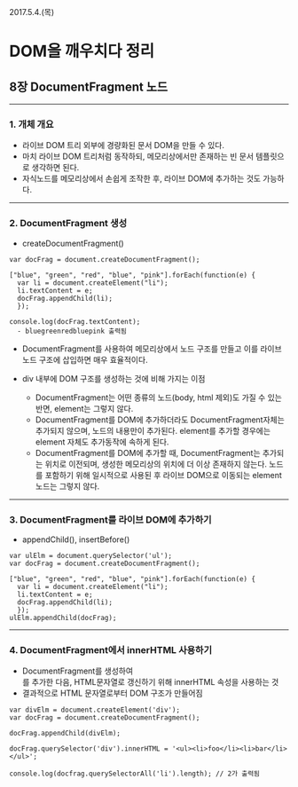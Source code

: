 2017.5.4.(목)
# DOM을 깨우치다 정리
## 8장 DocumentFragment 노드

---

### 1. 개체 개요
  - 라이브 DOM 트리 외부에 경량화된 문서 DOM을 만들 수 있다.
  - 마치 라이브 DOM 트리처럼 동작하되, 메모리상에서만 존재하는 빈 문서 템플릿으로 생각하면 된다.
  - 자식노드를 메모리상에서 손쉽게 조작한 후, 라이브 DOM에 추가하는 것도 가능하다.

---

### 2. DocumentFragment 생성
  - createDocumentFragment()
  ```
  var docFrag = document.createDocumentFragment();

  ["blue", "green", "red", "blue", "pink"].forEach(function(e) {
    var li = document.createElement("li");
    li.textContent = e;
    docFrag.appendChild(li);
    });

  console.log(docFrag.textContent);
    - bluegreenredbluepink 출력됨
  ```
  - DocumentFragment를 사용하여 메모리상에서 노드 구조를 만들고 이를 라이브 노드 구조에 삽입하면 매우 효율적이다.

  - div 내부에 DOM 구조를 생성하는 것에 비해 가지는 이점
      - DocumentFragment는 어떤 종류의 노드(body, html 제외)도 가질 수 있는 반면, element는 그렇지 않다.
      - DocumentFragment를 DOM에 추가하더라도 DocumentFragment자체는 추가되지 않으며, 노드의 내용만이 추가된다. element를 추가할 경우에는 element 자체도 추가동작에 속하게 된다.
      - DocumentFragment를 DOM에 추가할 때, DocumentFragment는 추가되는 위치로 이전되며, 생성한 메모리상의 위치에 더 이상 존재하지 않는다. 노드를 포함하기 위해 일시적으로 사용된 후 라이브 DOM으로 이동되는 element 노드는 그렇지 않다.

---

### 3. DocumentFragment를 라이브 DOM에 추가하기
  - appendChild(), insertBefore()
  ```
  var ulElm = document.querySelector('ul');
  var docFrag = document.createDocumentFragment();

  ["blue", "green", "red", "blue", "pink"].forEach(function(e) {
    var li = document.createElement("li");
    li.textContent = e;
    docFrag.appendChild(li);
    });
  ulElm.appendChild(docFrag);
  ```

---

### 4. DocumentFragment에서 innerHTML 사용하기
  - DocumentFragment를 생성하여 <div>를 추가한 다음, HTML문자열로 갱신하기 위해 innerHTML 속성을 사용하는 것
  - 결과적으로 HTML 문자열로부터 DOM 구조가 만들어짐
  ```
  var divElm = document.createElement('div');
  var docFrag = document.createDocumentFragment();

  docFrag.appendChild(divElm);

  docFrag.querySelector('div').innerHTML = '<ul><li>foo</li><li>bar</li></ul>';

  console.log(docfrag.querySelectorAll('li').length); // 2가 출력됨
  ```

  
